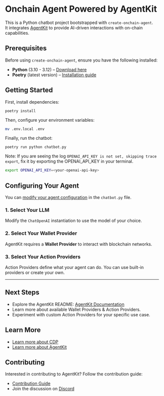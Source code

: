 # Onchain Agent Powered by AgentKit

This is a Python chatbot project bootstrapped with `create-onchain-agent`.  
It integrates [AgentKit](https://github.com/coinbase/agentkit) to provide AI-driven interactions with on-chain capabilities.

## Prerequisites

Before using `create-onchain-agent`, ensure you have the following installed:

- **Python** (3.10 - 3.12) – [Download here](https://www.python.org/downloads/)
- **Poetry** (latest version) – [Installation guide](https://python-poetry.org/docs/#installation)

## Getting Started

First, install dependencies:

`poetry install`

Then, configure your environment variables:

```sh
mv .env.local .env
```

Finally, run the chatbot:

`poetry run python chatbot.py`

Note: If you are seeing the log `OPENAI_API_KEY is not set, skipping trace export`, fix it by exporting the OPENAI_API_KEY in your terminal.

```sh
export OPENAI_API_KEY=<your-openai-api-key>
```

## Configuring Your Agent

You can [modify your agent configuration](https://github.com/coinbase/agentkit/tree/main/typescript/agentkit#usage) in the `chatbot.py` file.

### 1. Select Your LLM  
Modify the `ChatOpenAI` instantiation to use the model of your choice.

### 2. Select Your Wallet Provider  
AgentKit requires a **Wallet Provider** to interact with blockchain networks.

### 3. Select Your Action Providers  
Action Providers define what your agent can do. You can use built-in providers or create your own.

---

## Next Steps

- Explore the AgentKit README: [AgentKit Documentation](https://github.com/coinbase/agentkit)
- Learn more about available Wallet Providers & Action Providers.
- Experiment with custom Action Providers for your specific use case.

## Learn More

- [Learn more about CDP](https://docs.cdp.coinbase.com/)
- [Learn more about AgentKit](https://docs.cdp.coinbase.com/agentkit/docs/welcome)


## Contributing

Interested in contributing to AgentKit? Follow the contribution guide:

- [Contribution Guide](https://github.com/coinbase/agentkit/blob/main/CONTRIBUTING.md)
- Join the discussion on [Discord](https://discord.gg/CDP)
